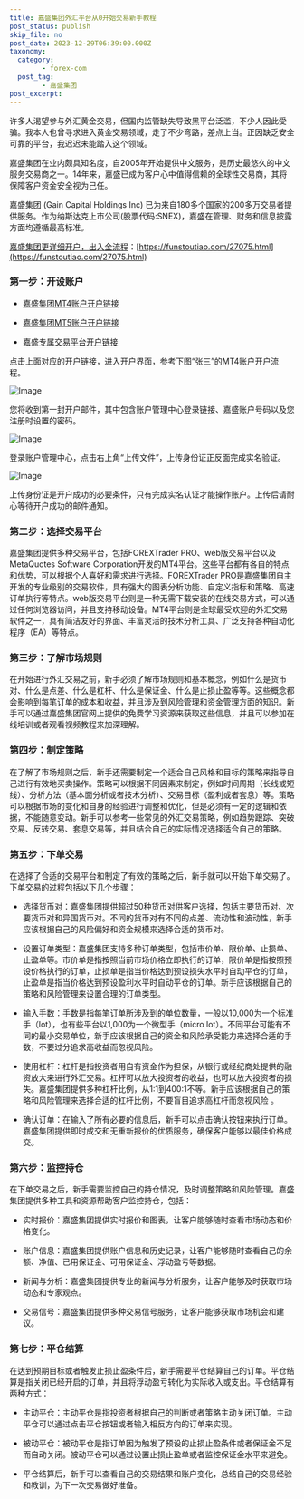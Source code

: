 ```yaml
---
title: 嘉盛集团外汇平台从0开始交易新手教程
post_status: publish
skip_file: no
post_date: 2023-12-29T06:39:00.000Z
taxonomy:
  category:
        - forex-com
  post_tag:
        - 嘉盛集团
post_excerpt: 
---
```

许多人渴望参与外汇黄金交易，但国内监管缺失导致黑平台泛滥，不少人因此受骗。我本人也曾寻求进入黄金交易领域，走了不少弯路，差点上当。正因缺乏安全可靠的平台，我迟迟未能踏入这个领域。

嘉盛集团在业内颇具知名度，自2005年开始提供中文服务，是历史最悠久的中文服务交易商之一。14年来，嘉盛已成为客户心中值得信赖的全球性交易商，其将保障客户资金安全视为己任。

嘉盛集团 (Gain Capital Holdings Inc) 已为来自180多个国家的200多万交易者提供服务。作为纳斯达克上市公司(股票代码:SNEX)，嘉盛在管理、财务和信息披露方面均遵循最高标准。

[嘉盛集团更详细开户，出入金流程](https://funstoutiao.com/27075.html)：[https://funstoutiao.com/27075.html](https://funstoutiao.com/27075.html)

### 第一步：开设账户

* [嘉盛集团MT4账户开户链接](https://s.ssgg.net/jsmt4)

* [嘉盛集团MT5账户开户链接](https://s.ssgg.net/jsmt5)

* [嘉盛专属交易平台开户链接](https://s.ssgg.net/js)

点击上面对应的开户链接，进入开户界面，参考下图“张三”的MT4账户开户流程。

![Image](https://prod-files-secure.s3.us-west-2.amazonaws.com/39ed1227-6d7d-4570-be36-9ccd4a2c4241/7a167aea-686b-400d-af59-4e18eb607a40/640.png?X-Amz-Algorithm=AWS4-HMAC-SHA256&X-Amz-Content-Sha256=UNSIGNED-PAYLOAD&X-Amz-Credential=ASIAZI2LB4666Z2IQ7KB%2F20250527%2Fus-west-2%2Fs3%2Faws4_request&X-Amz-Date=20250527T221308Z&X-Amz-Expires=3600&X-Amz-Security-Token=IQoJb3JpZ2luX2VjEJ7%2F%2F%2F%2F%2F%2F%2F%2F%2F%2FwEaCXVzLXdlc3QtMiJGMEQCIDDzZJI1CDvzuUU9Cr3Ms73xAt6hqPiaZI1LYvolIuK0AiACnYeUxcDICTW9Balo3XYwPgukwguJZrTW8HdEd5LhIir%2FAwhnEAAaDDYzNzQyMzE4MzgwNSIMFp2iWO4zseVgALnpKtwDeXll93EHy3dRbPz1wRbo6tfCdQ%2F7HMBvgmCSufUS6uezTNRx3LmkdClDjZjBb8TFvurijlHKpAoreHkasVKbRriYfWS7g8FF3jZPQUxfXj8oVm6f7uP4GbVAYMAFJ5iYZiKyYGDjz69uTEcv6zjutLbocbaM0bjdrMjHxiaSf0fHJNXCfb4%2FdtCgcHNpjR30RbY1oJS4LBfCvHDbJZVbl0%2BiUiQ7VQhvajRzJvthYncC5dh%2BsiCr%2BevriYJcG0qpa4PiyfowjDb6N81ApFOY%2BStTi%2FupzSksVAvwcIH3xprkw0iZWKY0sfSoBZ%2B2jP%2Fj5oEdI45%2BL7orMx50Pz9AFJ4oXZtkfgTuyi5rYgeNK%2BR5RalkYswz8leL501O0gvFrXM3UdVAmi4RKm8jdxuv7Y6N5AoVbZEPO5QpiATcMpyMgEbE02HR0ZkskEuxTVpK%2F0DOiR6hpMd30hCM6RbjF8x3BAwlDRIl%2BU41wNSzR8w4biPZYoLh7BcLY0XGSBjjP6SxuVkuJsmAx8Uw%2BsSiU0VAWsJ3BanaqLlLHTko%2FftW4zUT5l2mgZbH4Pe7PE1kqZ5FFRybXD4FWjn9vWl4rGqsgm2dg%2B%2B9bChfxcp1YWAr9YturnGiGwDrq4Awgu3YwQY6pgFPFxJBAeSiyRZUv77%2BmvAQTYi4roB%2FyTMXlhMPaaEKEMAV1lis%2FCCVhCRlukBbzuuX67eIg198uUDlJzkBrNJ6nq5E6AYEby4UkgsU9%2FMbfHurVE1H2rZ%2FDa%2BOpieF%2BFIocEry2vuiUBdgtV1WbuGjjxUZ4GpyqGxTt9QVtOshlUg3lzl8Rs%2Bt43Nz4kblX4igPhWB8%2Biqeuiza%2BStbraLhYPLm5om&X-Amz-Signature=eee61ab5df2a9eb9beff0c90183cf68cf489a7fb47b4e0b789a9dbd635a26359&X-Amz-SignedHeaders=host&x-id=GetObject)

您将收到第一封开户邮件，其中包含账户管理中心登录链接、嘉盛账户号码以及您注册时设置的密码。

![Image](https://prod-files-secure.s3.us-west-2.amazonaws.com/39ed1227-6d7d-4570-be36-9ccd4a2c4241/eaa1c6b3-2877-4284-a0e1-530e222c27fb/image.png?X-Amz-Algorithm=AWS4-HMAC-SHA256&X-Amz-Content-Sha256=UNSIGNED-PAYLOAD&X-Amz-Credential=ASIAZI2LB4666Z2IQ7KB%2F20250527%2Fus-west-2%2Fs3%2Faws4_request&X-Amz-Date=20250527T221308Z&X-Amz-Expires=3600&X-Amz-Security-Token=IQoJb3JpZ2luX2VjEJ7%2F%2F%2F%2F%2F%2F%2F%2F%2F%2FwEaCXVzLXdlc3QtMiJGMEQCIDDzZJI1CDvzuUU9Cr3Ms73xAt6hqPiaZI1LYvolIuK0AiACnYeUxcDICTW9Balo3XYwPgukwguJZrTW8HdEd5LhIir%2FAwhnEAAaDDYzNzQyMzE4MzgwNSIMFp2iWO4zseVgALnpKtwDeXll93EHy3dRbPz1wRbo6tfCdQ%2F7HMBvgmCSufUS6uezTNRx3LmkdClDjZjBb8TFvurijlHKpAoreHkasVKbRriYfWS7g8FF3jZPQUxfXj8oVm6f7uP4GbVAYMAFJ5iYZiKyYGDjz69uTEcv6zjutLbocbaM0bjdrMjHxiaSf0fHJNXCfb4%2FdtCgcHNpjR30RbY1oJS4LBfCvHDbJZVbl0%2BiUiQ7VQhvajRzJvthYncC5dh%2BsiCr%2BevriYJcG0qpa4PiyfowjDb6N81ApFOY%2BStTi%2FupzSksVAvwcIH3xprkw0iZWKY0sfSoBZ%2B2jP%2Fj5oEdI45%2BL7orMx50Pz9AFJ4oXZtkfgTuyi5rYgeNK%2BR5RalkYswz8leL501O0gvFrXM3UdVAmi4RKm8jdxuv7Y6N5AoVbZEPO5QpiATcMpyMgEbE02HR0ZkskEuxTVpK%2F0DOiR6hpMd30hCM6RbjF8x3BAwlDRIl%2BU41wNSzR8w4biPZYoLh7BcLY0XGSBjjP6SxuVkuJsmAx8Uw%2BsSiU0VAWsJ3BanaqLlLHTko%2FftW4zUT5l2mgZbH4Pe7PE1kqZ5FFRybXD4FWjn9vWl4rGqsgm2dg%2B%2B9bChfxcp1YWAr9YturnGiGwDrq4Awgu3YwQY6pgFPFxJBAeSiyRZUv77%2BmvAQTYi4roB%2FyTMXlhMPaaEKEMAV1lis%2FCCVhCRlukBbzuuX67eIg198uUDlJzkBrNJ6nq5E6AYEby4UkgsU9%2FMbfHurVE1H2rZ%2FDa%2BOpieF%2BFIocEry2vuiUBdgtV1WbuGjjxUZ4GpyqGxTt9QVtOshlUg3lzl8Rs%2Bt43Nz4kblX4igPhWB8%2Biqeuiza%2BStbraLhYPLm5om&X-Amz-Signature=9b238fee254377668f66d297e1ddb0ca5509c6570802ae6d0c4a3b204f91f8e6&X-Amz-SignedHeaders=host&x-id=GetObject)

登录账户管理中心，点击右上角“上传文件”，上传身份证正反面完成实名验证。

![Image](https://prod-files-secure.s3.us-west-2.amazonaws.com/39ed1227-6d7d-4570-be36-9ccd4a2c4241/54090639-09fc-46b4-a135-e0289f707147/image.png?X-Amz-Algorithm=AWS4-HMAC-SHA256&X-Amz-Content-Sha256=UNSIGNED-PAYLOAD&X-Amz-Credential=ASIAZI2LB4666Z2IQ7KB%2F20250527%2Fus-west-2%2Fs3%2Faws4_request&X-Amz-Date=20250527T221308Z&X-Amz-Expires=3600&X-Amz-Security-Token=IQoJb3JpZ2luX2VjEJ7%2F%2F%2F%2F%2F%2F%2F%2F%2F%2FwEaCXVzLXdlc3QtMiJGMEQCIDDzZJI1CDvzuUU9Cr3Ms73xAt6hqPiaZI1LYvolIuK0AiACnYeUxcDICTW9Balo3XYwPgukwguJZrTW8HdEd5LhIir%2FAwhnEAAaDDYzNzQyMzE4MzgwNSIMFp2iWO4zseVgALnpKtwDeXll93EHy3dRbPz1wRbo6tfCdQ%2F7HMBvgmCSufUS6uezTNRx3LmkdClDjZjBb8TFvurijlHKpAoreHkasVKbRriYfWS7g8FF3jZPQUxfXj8oVm6f7uP4GbVAYMAFJ5iYZiKyYGDjz69uTEcv6zjutLbocbaM0bjdrMjHxiaSf0fHJNXCfb4%2FdtCgcHNpjR30RbY1oJS4LBfCvHDbJZVbl0%2BiUiQ7VQhvajRzJvthYncC5dh%2BsiCr%2BevriYJcG0qpa4PiyfowjDb6N81ApFOY%2BStTi%2FupzSksVAvwcIH3xprkw0iZWKY0sfSoBZ%2B2jP%2Fj5oEdI45%2BL7orMx50Pz9AFJ4oXZtkfgTuyi5rYgeNK%2BR5RalkYswz8leL501O0gvFrXM3UdVAmi4RKm8jdxuv7Y6N5AoVbZEPO5QpiATcMpyMgEbE02HR0ZkskEuxTVpK%2F0DOiR6hpMd30hCM6RbjF8x3BAwlDRIl%2BU41wNSzR8w4biPZYoLh7BcLY0XGSBjjP6SxuVkuJsmAx8Uw%2BsSiU0VAWsJ3BanaqLlLHTko%2FftW4zUT5l2mgZbH4Pe7PE1kqZ5FFRybXD4FWjn9vWl4rGqsgm2dg%2B%2B9bChfxcp1YWAr9YturnGiGwDrq4Awgu3YwQY6pgFPFxJBAeSiyRZUv77%2BmvAQTYi4roB%2FyTMXlhMPaaEKEMAV1lis%2FCCVhCRlukBbzuuX67eIg198uUDlJzkBrNJ6nq5E6AYEby4UkgsU9%2FMbfHurVE1H2rZ%2FDa%2BOpieF%2BFIocEry2vuiUBdgtV1WbuGjjxUZ4GpyqGxTt9QVtOshlUg3lzl8Rs%2Bt43Nz4kblX4igPhWB8%2Biqeuiza%2BStbraLhYPLm5om&X-Amz-Signature=b771f7b49cf8d0bb215c709a70b4278f6cd0bdddcc13dd1382e044f75cf22bd9&X-Amz-SignedHeaders=host&x-id=GetObject)

上传身份证是开户成功的必要条件，只有完成实名认证才能操作账户。上传后请耐心等待开户成功的邮件通知。

### 第二步：选择交易平台

嘉盛集团提供多种交易平台，包括FOREXTrader PRO、web版交易平台以及MetaQuotes Software Corporation开发的MT4平台。这些平台都有各自的特点和优势，可以根据个人喜好和需求进行选择。FOREXTrader PRO是嘉盛集团自主开发的专业级别的交易软件，具有强大的图表分析功能、自定义指标和策略、高速订单执行等特点。web版交易平台则是一种无需下载安装的在线交易方式，可以通过任何浏览器访问，并且支持移动设备。MT4平台则是全球最受欢迎的外汇交易软件之一，具有简洁友好的界面、丰富灵活的技术分析工具、广泛支持各种自动化程序（EA）等特点。

### 第三步：了解市场规则

在开始进行外汇交易之前，新手必须了解市场规则和基本概念，例如什么是货币对、什么是点差、什么是杠杆、什么是保证金、什么是止损止盈等等。这些概念都会影响到每笔订单的成本和收益，并且涉及到风险管理和资金管理方面的知识。新手可以通过嘉盛集团官网上提供的免费学习资源来获取这些信息，并且可以参加在线培训或者观看视频教程来加深理解。

### 第四步：制定策略

在了解了市场规则之后，新手还需要制定一个适合自己风格和目标的策略来指导自己进行有效地买卖操作。策略可以根据不同因素来制定，例如时间周期（长线或短线）、分析方法（基本面分析或者技术分析）、交易目标（盈利或者套息）等。策略可以根据市场的变化和自身的经验进行调整和优化，但是必须有一定的逻辑和依据，不能随意变动。新手可以参考一些常见的外汇交易策略，例如趋势跟踪、突破交易、反转交易、套息交易等，并且结合自己的实际情况选择适合自己的策略。

### 第五步：下单交易

在选择了合适的交易平台和制定了有效的策略之后，新手就可以开始下单交易了。下单交易的过程包括以下几个步骤：

* 选择货币对：嘉盛集团提供超过50种货币对供客户选择，包括主要货币对、次要货币对和异国货币对。不同的货币对有不同的点差、流动性和波动性，新手应该根据自己的风险偏好和资金规模来选择合适的货币对。

* 设置订单类型：嘉盛集团支持多种订单类型，包括市价单、限价单、止损单、止盈单等。市价单是指按照当前市场价格立即执行的订单，限价单是指按照预设价格执行的订单，止损单是指当价格达到预设损失水平时自动平仓的订单，止盈单是指当价格达到预设盈利水平时自动平仓的订单。新手应该根据自己的策略和风险管理来设置合理的订单类型。

* 输入手数：手数是指每笔订单所涉及到的单位数量，一般以10,000为一个标准手（lot），也有些平台以1,000为一个微型手（micro lot）。不同平台可能有不同的最小交易单位，新手应该根据自己的资金和风险承受能力来选择合适的手数，不要过分追求高收益而忽视风险。

* 使用杠杆：杠杆是指投资者用自有资金作为担保，从银行或经纪商处提供的融资放大来进行外汇交易。杠杆可以放大投资者的收益，也可以放大投资者的损失。嘉盛集团提供多种杠杆比例，从1:1到400:1不等。新手应该根据自己的策略和风险管理来选择合适的杠杆比例，不要盲目追求高杠杆而忽视风险 。

* 确认订单：在输入了所有必要的信息后，新手可以点击确认按钮来执行订单。嘉盛集团提供即时成交和无重新报价的优质服务，确保客户能够以最佳价格成交。

### 第六步：监控持仓

在下单交易之后，新手需要监控自己的持仓情况，及时调整策略和风险管理。嘉盛集团提供多种工具和资源帮助客户监控持仓，包括：

* 实时报价：嘉盛集团提供实时报价和图表，让客户能够随时查看市场动态和价格变化。

* 账户信息：嘉盛集团提供账户信息和历史记录，让客户能够随时查看自己的余额、净值、已用保证金、可用保证金、浮动盈亏等数据。

* 新闻与分析：嘉盛集团提供专业的新闻与分析服务，让客户能够及时获取市场动态和专家观点。

* 交易信号：嘉盛集团提供多种交易信号服务，让客户能够获取市场机会和建议。

### 第七步：平仓结算

在达到预期目标或者触发止损止盈条件后，新手需要平仓结算自己的订单。平仓结算是指关闭已经开启的订单，并且将浮动盈亏转化为实际收入或支出。平仓结算有两种方式：

* 主动平仓：主动平仓是指投资者根据自己的判断或者策略主动关闭订单。主动平仓可以通过点击平仓按钮或者输入相反方向的订单来实现。

* 被动平仓：被动平仓是指订单因为触发了预设的止损止盈条件或者保证金不足而自动关闭。被动平仓可以通过设置止损止盈单或者监控保证金水平来避免。

* 平仓结算后，新手可以查看自己的交易结果和账户变化，总结自己的交易经验和教训，为下一次交易做好准备。